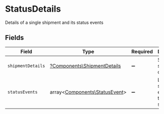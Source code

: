 # StatusDetails

Details of a single shipment and its status events


## Fields

| Field                                                                     | Type                                                                      | Required                                                                  | Description                                                               |
| ------------------------------------------------------------------------- | ------------------------------------------------------------------------- | ------------------------------------------------------------------------- | ------------------------------------------------------------------------- |
| `shipmentDetails`                                                         | [?Components\ShipmentDetails](../../Models/Components/ShipmentDetails.md) | :heavy_minus_sign:                                                        | Single shipment details                                                   |
| `statusEvents`                                                            | array<[Components\StatusEvent](../../Models/Components/StatusEvent.md)>   | :heavy_minus_sign:                                                        | List of status events for the shipment.                                   |